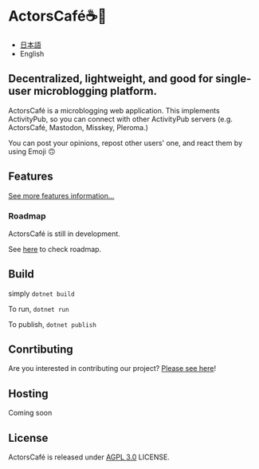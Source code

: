 # ActorsCafé☕💫

- [日本語](README-ja.md)
- English

## Decentralized, lightweight, and good for single-user microblogging platform.

ActorsCafé is a microblogging web application. This implements ActivityPub, so you can connect with other ActivityPub servers (e.g. ActorsCafé, Mastodon, Misskey, Pleroma.)

You can post your opinions, repost other users' one, and react them by using Emoji 🙃

## Features

[See more features information...](docs/features.md)


### Roadmap

ActorsCafé is still in development.

See [here](docs/roadmap.md) to check roadmap.

## Build

simply `dotnet build`

To run, `dotnet run`

To publish, `dotnet publish`

## Conrtibuting

Are you interested in contributing our project? [Please see here](CONTRIBUTING-ja.md)!

## Hosting

Coming soon

## License

ActorsCafé is released under [AGPL 3.0](LICENSE) LICENSE.
